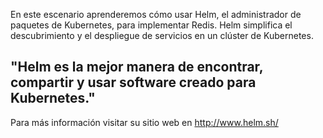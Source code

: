En este escenario aprenderemos cómo usar Helm, el administrador de paquetes de Kubernetes, para implementar Redis. Helm simplifica el descubrimiento y el despliegue de servicios en un clúster de Kubernetes.

## "Helm es la mejor manera de encontrar, compartir y usar software creado para Kubernetes."

Para más información visitar su sitio web en http://www.helm.sh/

